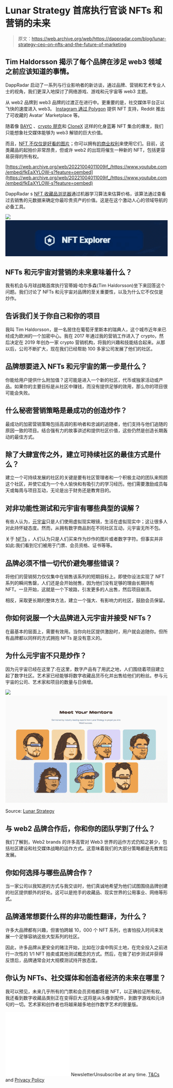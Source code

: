 # Lunar Strategy 首席执行官谈 NFTs 和营销的未来

> 原文：<https://web.archive.org/web/https://dappradar.com/blog/lunar-strategy-ceo-on-nfts-and-the-future-of-marketing>

## Tim Haldorsson 揭示了每个品牌在涉足 web3 领域之前应该知道的事情。

DappRadar 启动了一系列与行业影响者的新访谈，通过品牌、营销和艺术专业人士的视角，我们更深入地探讨了网络游戏、游戏和元宇宙等 web3 主题。

从 web2 品牌到 web3 品牌的过渡正在进行中。更重要的是，社交媒体平台正以飞快的速度进入 web3。 [Instagram 通过 Polygon](https://web.archive.org/web/20221004011009/https://dappradar.com/blog/nfts-on-instagram-how-it-works-why-its-special) 提供 NFT 支持，Reddit 推出了可收藏的 Avatar` Marketplace 等。

随着像 [BAYC](https://web.archive.org/web/20221004011009/https://dappradar.com/hub/nft-explorer/collection/bored-ape-yacht-club) 、[crypto 朋克](https://web.archive.org/web/20221004011009/https://dappradar.com/hub/nft-explorer/collection/cryptopunks)和 [CloneX](https://web.archive.org/web/20221004011009/https://dappradar.com/hub/nft-explorer/collection/clonex) 这样的化身蓝筹 NFT 集合的爆发，我们只能想象社交媒体能够为 web3 解锁的巨大价值。

而且，[NFT 不仅仅是好看的图片](https://web.archive.org/web/20221004011009/https://dappradar.com/blog/what-are-non-fungible-tokens-nfts)；你可以拥有[的商业权利](https://web.archive.org/web/20221004011009/https://dappradar.com/blog/snoop-dogg-and-eminem-use-nft-ownership-for-new-music-video)来使用它们。目前，这类藏品的起拍价非常昂贵，但或许 web2 的出现将催生一种新的 NFT，包括更容易获得的所有权。

[https://web.archive.org/web/20221004011009if_/https://www.youtube.com/embed/fkEaXYLOW-s?feature=oembed](https://web.archive.org/web/20221004011009if_/https://www.youtube.com/embed/fkEaXYLOW-s?feature=oembed)

DappRadar s [NFT 收藏品浏览器](https://web.archive.org/web/20221004011009/https://dappradar.com/hub/nft-explorer)通过机器学习算法来估算价格，该算法通过查看过去销售的元数据来确定你最珍贵资产的价值。这是在这个激动人心的领域导航的必备工具。

[](https://web.archive.org/web/20221004011009/https://dappradar.com/hub/nft-explorer)[![](img/a5fb6907ca3118c9f47800901cea0d87.png)<picture>![](img/c5104fbb41a175fa2207bd86ddde5422.png)</picture>](https://web.archive.org/web/20221004011009/https://dappradar.com/hub/nft-explorer)

## NFTs 和元宇宙对营销的未来意味着什么？

我有机会与月球战略首席执行官蒂姆·哈尔多森(Tim Haldorsson)坐下来回答这个问题。我们讨论了 NFTs 和元宇宙对品牌的至关重要性，以及为什么它不仅仅是炒作。

## 告诉我们关于你自己和你的项目

我叫 Tim Haldorsson，是一名居住在葡萄牙里斯本的瑞典人，这个城市近年来已经成为欧洲的一个加密中心。我在 2017 年通过我的营销工作进入了 crypto，然后决定在 2019 年创办一家 crypto 营销机构，将我的兴趣和技能结合起来。从那以后，公司不断扩大，现在我们已经帮助 100 多家公司发展了他们的社区。

## 品牌想要进入 NFTs 和元宇宙的第一步是什么？

你能给用户提供什么附加值？这可能是进入一个新的社区，代币或独家活动或产品。如果你的主要目标是从社区中赚钱，而没有提供足够的效用，那么你的项目很可能会失败。

## 什么秘密营销策略是最成功的创造炒作？

最成功的加密营销策略包括高调的影响者和忠诚的追随者，他们支持与他们追随的原因一致的项目。结合强有力的故事讲述和提供社区价值，这些仍然是创造长期轰动的最佳方式。

## 除了大肆宣传之外，建立可持续社区的最佳方式是什么？

建立一个可持续发展的社区的关键是要有社区管理者和一个积极主动的团队来照顾这个社区，并使它成为一个令人愉快和有吸引力的学习经历。他们需要激励成员每天或每周与项目互动，无论是出于财务还是教育目的。

## 对非功能性测试和元宇宙有哪些典型的误解？

有些人认为，[元宇宙](https://web.archive.org/web/20221004011009/https://dappradar.com/blog/what-is-the-metaverse)只是人们使用虚拟现实眼镜，生活在虚拟现实中；这让很多人对此持怀疑态度。然而，从拥有数字商品到在不同社区互动，元宇宙无所不包。

关于 [NFTs](https://web.archive.org/web/20221004011009/https://dappradar.com/nft) ，人们认为只是人们买来作为炒作的图片或者数字字符。但事实并非如此:我们看到它们被用于门票、会员资格、证书等等。

## 品牌必须不惜一切代价避免哪些错误？

将他们的营销努力仅仅集中在销售该系列的短期目标上。即使你设法实现了 NFT 系列的瞬间售罄，人们还是会开始抛售，因为他们没有足够的理由长期持有 NFT。一旦开始，这就是一个下坡路，引发更多的人出售，然后项目崩溃。

相反，采取更长期的整体方法，建立一个强大、有影响力的社区，鼓励会员保留。

## 你如何说服一个大品牌进入元宇宙并接受 NFTs？

在最基本的层面上，需要有效用。当你向社区提供激励时，用户就会追随你。但所有品牌都以同样的方式拥抱 NFTs 是没有意义的。

## 为什么元宇宙不只是炒作？

因为元宇宙已经在这里了:在这里，数字产品有了用武之地，人们围绕着项目建立起了数字社区。艺术家已经能够将数字收藏品货币化并出售给他们的粉丝。参与元宇宙的公司、艺术家和项目的数量与日俱增。

![](img/e50c72936a9e75d985ca0974510dce62.png)![](img/29c43c1c6d39dec43ae748cef7aaba47.png)

Source: [Lunar Strategy](https://web.archive.org/web/20221004011009/https://lunarstrategy.com/)

## 与 web2 品牌合作后，你和你的团队学到了什么？

我们了解到，Web2 brands 的许多高管对 Web3 世界的运作方式仍知之甚少，包括社区建设和社交媒体战略的运作方式。这意味着我们的大部分策略都是先教育后发展。

## 你如何选择与哪些品牌合作？

当一家公司以我知道的方式与我交谈时，他们真诚地希望为他们试图围绕品牌创建的社区提供额外的好处。这可以是抢手的收藏品、现实世界的公用事业、网络等形式。

## 品牌通常想要什么样的非功能性翻译，为什么？

许多大品牌都有兴趣，但害怕跨越 10，000 个 NFT 系列，也害怕投入时间来发展一个足够容纳这些大型系列的社区。

因此，许多品牌从更安全的赌注开始，比如在沙盒中购买土地，在完全投入之前进行一次性的 1/1 NFT 拍卖或其他测试概念的方式。然后，在做了初步测试并获得反馈后，品牌通常会对大规模测试持开放态度。

## 你认为 NFTs、社交媒体和创造者经济的未来在哪里？

我可以预见，未来几乎所有的门票和会员资格都将是 NFT，以正确验证所有权。我还看到数字收藏品类别正在变得巨大:这将是从头像到配件，到数字游戏和元诗句的一切。艺术家和创作者也将越来越多地创作数字艺术的限量版。

![](img/6d5a4a2d609c56e1a5771717e54ba759.png) NewsletterUnsubscribe at any time. [T&Cs](https://web.archive.org/web/20221004011009/https://dappradar.com/terms) and [Privacy Policy](https://web.archive.org/web/20221004011009/https://dappradar.com/privacy-policy)